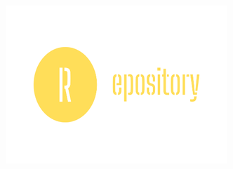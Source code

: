 <div align="right">
  <img
    src="images/logo.svg"
    alt="Repository Logo"
    width="auto"
    height="360"
  />
</div>
